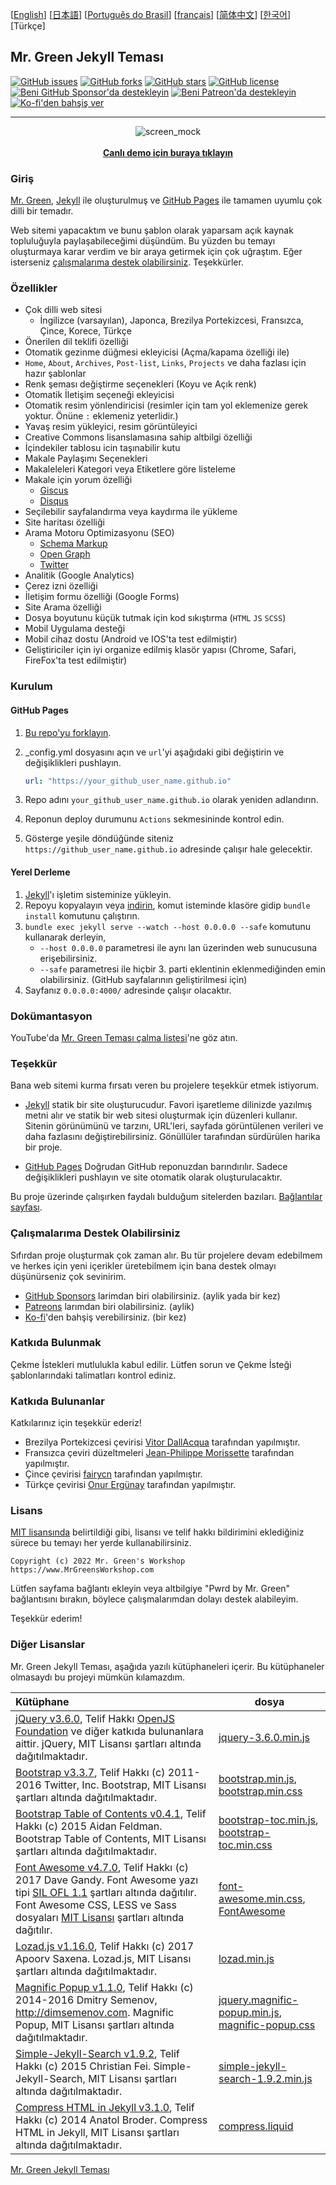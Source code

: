 [[English](https://github.com/MrGreensWorkshop/MrGreen-JekyllTheme/blob/main/README.md#readme)] [[日本語](https://github.com/MrGreensWorkshop/MrGreen-JekyllTheme/blob/main/README-ja.md#readme)] [[Português do Brasil](https://github.com/MrGreensWorkshop/MrGreen-JekyllTheme/blob/main/README-pt.md#readme)] [[français](https://github.com/MrGreensWorkshop/MrGreen-JekyllTheme/blob/main/README-fr.md#readme)] [[简体中文](https://github.com/MrGreensWorkshop/MrGreen-JekyllTheme/blob/main/README-zh.md#readme)] [[한국어](https://github.com/MrGreensWorkshop/MrGreen-JekyllTheme/blob/main/README-ko.md#readme)] [Türkçe]

## Mr. Green Jekyll Teması

<!-- readme -->

[<img src="https://img.shields.io/github/issues/MrGreensWorkshop/MrGreen-JekyllTheme" alt="GitHub issues" data-no-image-viewer>](https://github.com/MrGreensWorkshop/MrGreen-JekyllTheme/issues)
[<img src="https://img.shields.io/github/forks/MrGreensWorkshop/MrGreen-JekyllTheme?style=flat" alt="GitHub forks" data-no-image-viewer>](https://github.com/MrGreensWorkshop/MrGreen-JekyllTheme/blob/main/README.md#readme)
[<img src="https://img.shields.io/github/stars/MrGreensWorkshop/MrGreen-JekyllTheme?style=flat" alt="GitHub stars" data-no-image-viewer>](https://github.com/MrGreensWorkshop/MrGreen-JekyllTheme/blob/main/README.md#readme)
[<img src="https://img.shields.io/github/license/MrGreensWorkshop/MrGreen-JekyllTheme" alt="GitHub license" data-no-image-viewer>](https://github.com/MrGreensWorkshop/MrGreen-JekyllTheme/blob/main/LICENSE.txt)
[<img src="https://shields.io/badge/Github%20Sponsors-Support%20me-blue?logo=GitHub+Sponsors" alt="Beni GitHub Sponsor'da destekleyin" data-no-image-viewer>](https://github.com/sponsors/MrGreensWorkshop "Beni GitHub Sponsor'da destekleyin")
[<img src="https://shields.io/badge/Patreon-Support%20me-blue?logo=Patreon" alt="Beni Patreon'da destekleyin" data-no-image-viewer>](https://patreon.com/MrGreensWorkshop "Beni Patreon'da destekleyin")
[<img src="https://shields.io/badge/Ko--fi-Tip%20me-blue?logo=kofi" alt="Ko-fi'den bahşiş ver" data-no-image-viewer>](https://ko-fi.com/MrGreensWorkshop "Ko-fi'den bahşiş ver")

---

<div align="center">
  <img src="https://jekyll-theme-mrgreen-demo.mrgreensworkshop.com/assets/img/posts/mock1.jpg" max-height="500" alt="screen_mock">
  <br><br>
  <a href="https://jekyll-theme-mrgreen-demo.mrgreensworkshop.com/tr" style="font-weight: bold;" >Canlı demo için buraya tıklayın</a>
</div>


### Giriş

<!-- outline-start -->

[Mr. Green](https://github.com/MrGreensWorkshop/MrGreen-JekyllTheme), [Jekyll](https://jekyllrb.com/) ile oluşturulmuş ve [GitHub Pages](https://pages.github.com/) ile tamamen uyumlu çok dilli bir temadır.

<!-- outline-end -->

Web sitemi yapacaktım ve bunu şablon olarak yaparsam açık kaynak topluluğuyla paylaşabileceğimi düşündüm. Bu yüzden bu temayı oluşturmaya karar verdim ve bir araya getirmek için çok uğraştım. Eğer isterseniz [çalışmalarıma destek olabilirsiniz](#you-can-support-my-work). Teşekkürler.

### Özellikler

- Çok dilli web sitesi
  - İngilizce (varsayılan), Japonca, Brezilya Portekizcesi, Fransızca, Çince, Korece, Türkçe
- Önerilen dil teklifi özelliği
- Otomatik gezinme düğmesi ekleyicisi (Açma/kapama özelliği ile)
- `Home`, `About`, `Archives`, `Post-list`, `Links`, `Projects` ve daha fazlası için hazır şablonlar
- Renk şeması değiştirme seçenekleri (Koyu ve Açık renk)
- Otomatik İletişim seçeneği ekleyicisi
- Otomatik resim yönlendiricisi (resimler için tam yol eklemenize gerek yoktur. Önüne `:` eklemeniz yeterlidir.)
- Yavaş resim yükleyici, resim görüntüleyici
- Creative Commons lisanslamasına sahip altbilgi özelliği
- İçindekiler tablosu icin taşınabilir kutu
- Makale Paylaşımı Seçenekleri
- Makaleleleri Kategori veya Etiketlere göre listeleme
- Makale için yorum özelliği
  - [Giscus](https://giscus.app)
  - [Disqus](https://disqus.com)
- Seçilebilir sayfalandırma veya kaydırma ile yükleme
- Site haritası özelliği
- Arama Motoru Optimizasyonu (SEO)
  - [Schema Markup](https://schema.org)
  - [Open Graph](https://ogp.me/)
  - [Twitter](https://developer.twitter.com/en/docs/twitter-for-websites/cards/overview/summary)
- Analitik (Google Analytics)
- Çerez izni özelliği
- İletişim formu özelliği (Google Forms)
- Site Arama özelliği
- Dosya boyutunu küçük tutmak için kod sıkıştırma (`HTML` `JS` `SCSS`)
- Mobil Uygulama desteği
- Mobil cihaz dostu (Android ve IOS'ta test edilmiştir)
- Geliştiriciler için iyi organize edilmiş klasör yapısı (Chrome, Safari, FireFox'ta test edilmiştir)

### Kurulum

#### GitHub Pages

1. [Bu repo'yu forklayın](https://github.com/MrGreensWorkshop/MrGreen-JekyllTheme/fork).
1. \_config.yml dosyasını açın ve `url`'yi aşağıdaki gibi değiştirin ve değişiklikleri pushlayın.

   ```yaml
   url: "https://your_github_user_name.github.io"
   ```

1. Repo adını `your_github_user_name.github.io` olarak yeniden adlandırın.
1. Reponun deploy durumunu `Actions` sekmesininde kontrol edin.
1. Gösterge yeşile döndüğünde siteniz `https://github_user_name.github.io` adresinde çalışır hale gelecektir.

#### Yerel Derleme

1. [Jekyll]((https://jekyllrb.com/docs/installation/))'ı işletim sisteminize yükleyin.
1. Repoyu kopyalayın veya [indirin](https://github.com/MrGreensWorkshop/MrGreen-JekyllTheme/releases/latest), komut isteminde klasöre gidip `bundle install` komutunu çalıştırın.
1. `bundle exec jekyll serve --watch --host 0.0.0.0 --safe` komutunu kullanarak derleyin,
    - `--host 0.0.0.0` parametresi ile aynı lan üzerinden web sunucusuna erişebilirsiniz.
    - `--safe` parametresi ile hiçbir 3. parti eklentinin eklenmediğinden emin olabilirsiniz. (GitHub sayfalarının geliştirilmesi için)
1. Sayfanız `0.0.0.0:4000/` adresinde çalışır olacaktır.

### Dokümantasyon

YouTube'da [Mr. Green Teması çalma listesi](https://www.youtube.com/playlist?list=PLAymxPbYHgl-fFy5can7uZBMJtFWVcphD)'ne göz atın.

### Teşekkür

Bana web sitemi kurma fırsatı veren bu projelere teşekkür etmek istiyorum.

- [Jekyll](https://jekyllrb.com/) statik bir site oluşturucudur. Favori işaretleme dilinizde yazılmış metni alır ve statik bir web sitesi oluşturmak için düzenleri kullanır. Sitenin görünümünü ve tarzını, URL'leri, sayfada görüntülenen verileri ve daha fazlasını değiştirebilirsiniz. Gönüllüler tarafından sürdürülen harika bir proje.

- [GitHub Pages](https://pages.github.com/) Doğrudan GitHub reponuzdan barındırılır. Sadece değişiklikleri pushlayın ve site otomatik olarak oluşturulacaktır.

Bu proje üzerinde çalışırken faydalı bulduğum sitelerden bazıları. [Bağlantılar sayfası](https://jekyll-theme-mrgreen-demo.mrgreensworkshop.com/tabs/links.html).

### Çalışmalarıma Destek Olabilirsiniz

Sıfırdan proje oluşturmak çok zaman alır. Bu tür projelere devam edebilmem ve herkes için yeni içerikler üretebilmem için bana destek olmayı düşünürseniz çok sevinirim.

- [GitHub Sponsors](https://github.com/sponsors/MrGreensWorkshop "Beni GitHub Sponsor'da destekleyin") larimdan biri olabilirsiniz. (aylik yada bir kez)
- [Patreons](https://patreon.com/MrGreensWorkshop "Be my Patron") larımdan biri olabilirsiniz. (aylik)
- [Ko-fi](https://ko-fi.com/MrGreensWorkshop "Ko-fi'den bahşiş ver")'den bahşiş verebilirsiniz. (bir kez)

### Katkıda Bulunmak

Çekme İstekleri mutlulukla kabul edilir. Lütfen sorun ve Çekme İsteği şablonlarındaki talimatları kontrol ediniz.

### Katkıda Bulunanlar

Katkılarınız için teşekkür ederiz!

- Brezilya Portekizcesi çevirisi [Vitor DallAcqua](https://github.com/fandangos) tarafından yapılmıştır.
- Fransızca çeviri düzeltmeleri [Jean-Philippe Morissette](https://github.com/JPMorissette) tarafından yapılmıştır.
- Çince çevirisi [fairycn](https://github.com/fairycn) tarafından yapılmıştır.
- Türkçe çevirisi [Onur Ergünay](https://github.com/onurergunay) tarafından yapılmıştır.

### Lisans

[MIT lisansında](https://github.com/MrGreensWorkshop/MrGreen-JekyllTheme/blob/main/LICENSE.txt) belirtildiği gibi, lisansı ve telif hakkı bildirimini eklediğiniz sürece bu temayı her yerde kullanabilirsiniz.

`Copyright (c) 2022 Mr. Green's Workshop https://www.MrGreensWorkshop.com`

Lütfen sayfama bağlantı ekleyin veya altbilgiye "Pwrd by Mr. Green" bağlantısını bırakın, böylece çalışmalarımdan dolayı destek alabileyim.

Teşekkür ederim!

### Diğer Lisanslar

Mr. Green Jekyll Teması, aşağıda yazılı kütüphaneleri içerir. Bu kütüphaneler olmasaydı bu projeyi mümkün kılamazdım.

| Kütüphane                             | dosya |
| :----------------------------------- | ---- |
| [jQuery v3.6.0](https://github.com/jquery/jquery/tree/3.6.0), Telif Hakkı [OpenJS Foundation](https://openjsf.org) ve diğer katkıda bulunanlara aittir. jQuery, MIT Lisansı şartları altında dağıtılmaktadır. | [jquery-3.6.0.min.js](https://github.com/MrGreensWorkshop/MrGreen-JekyllTheme/blob/main/assets/js/jquery-3.6.0.min.js) |
| [Bootstrap v3.3.7](https://github.com/twbs/bootstrap/tree/v3.3.7), Telif Hakkı (c) 2011-2016 Twitter, Inc. Bootstrap, MIT Lisansı şartları altında dağıtılmaktadır. | [bootstrap.min.js](https://github.com/MrGreensWorkshop/MrGreen-JekyllTheme/blob/main/assets/js/bootstrap.min.js), [bootstrap.min.css](assets/css/bootstrap.min.css) |
| [Bootstrap Table of Contents v0.4.1](https://github.com/afeld/bootstrap-toc/tree/v0.4.1), Telif Hakkı (c) 2015 Aidan Feldman. Bootstrap Table of Contents, MIT Lisansı şartları altında dağıtılmaktadır. | [bootstrap-toc.min.js](https://github.com/MrGreensWorkshop/MrGreen-JekyllTheme/blob/main/assets/js/bootstrap-toc.min.js), [bootstrap-toc.min.css](assets/css/bootstrap-toc.min.css) |
| [Font Awesome v4.7.0](https://github.com/FortAwesome/Font-Awesome/tree/v4.7.0), Telif Hakkı (c) 2017 Dave Gandy. Font Awesome yazı tipi [SIL OFL 1.1](http://scripts.sil.org/OFL) şartları altında dağıtılır. Font Awesome CSS, LESS ve Sass dosyaları [MIT Lisansı](https://opensource.org/licenses/mit-license.html) şartları altında dağıtılır. | [font-awesome.min.css](https://github.com/MrGreensWorkshop/MrGreen-JekyllTheme/blob/main/assets/css/font-awesome.min.css), [FontAwesome](https://github.com/MrGreensWorkshop/MrGreen-JekyllTheme/blob/main/assets/fonts/) |
| [Lozad.js v1.16.0](https://github.com/ApoorvSaxena/lozad.js/tree/v1.16.0), Telif Hakkı (c) 2017 Apoorv Saxena. Lozad.js, MIT Lisansı şartları altında dağıtılmaktadır. | [lozad.min.js](https://github.com/MrGreensWorkshop/MrGreen-JekyllTheme/blob/main/assets/js/lozad.min.js) |
| [Magnific Popup v1.1.0](https://github.com/dimsemenov/Magnific-Popup/tree/1.1.0), Telif Hakkı (c) 2014-2016 Dmitry Semenov, http://dimsemenov.com. Magnific Popup, MIT Lisansı şartları altında dağıtılmaktadır. | [jquery.magnific-popup.min.js](https://github.com/MrGreensWorkshop/MrGreen-JekyllTheme/blob/main/assets/js/jquery.magnific-popup.min.js), [magnific-popup.css](assets/css/magnific-popup.css) |
| [Simple-Jekyll-Search v1.9.2](https://github.com/christian-fei/Simple-Jekyll-Search/tree/v1.9.2), Telif Hakkı (c) 2015 Christian Fei. Simple-Jekyll-Search, MIT Lisansı şartları altında dağıtılmaktadır. | [simple-jekyll-search-1.9.2.min.js](https://github.com/MrGreensWorkshop/MrGreen-JekyllTheme/blob/main/assets/js/simple-jekyll-search-1.9.2.min.js) |
| [Compress HTML in Jekyll v3.1.0](https://github.com/penibelst/jekyll-compress-html/tree/v3.1.0), Telif Hakkı (c) 2014 Anatol Broder. Compress HTML in Jekyll, MIT Lisansı şartları altında dağıtılmaktadır. | [compress.liquid](https://github.com/MrGreensWorkshop/MrGreen-JekyllTheme/blob/main/_layouts/util/compress.liquid) |

[Mr. Green Jekyll Teması](https://github.com/MrGreensWorkshop/MrGreen-JekyllTheme)
